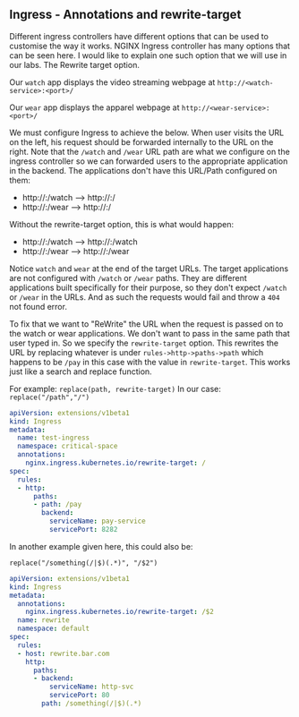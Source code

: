 ## Ingress - Annotations and rewrite-target

Different ingress controllers have different options that can be used to customise the way it works. NGINX Ingress controller has many options that can be seen here. I would like to explain one such option that we will use in our labs. The Rewrite target option.

Our `watch` app displays the video streaming webpage at `http://<watch-service>:<port>/`

Our `wear` app displays the apparel webpage at `http://<wear-service>:<port>/`

We must configure Ingress to achieve the below. When user visits the URL on the left, his request should be forwarded internally to the URL on the right. Note that the `/watch` and `/wear` URL path are what we configure on the ingress controller so we can forwarded users to the appropriate application in the backend. The applications don't have this URL/Path configured on them:

- http://<ingress-service>:<ingress-port>/watch --> http://<watch-service>:<port>/
- http://<ingress-service>:<ingress-port>/wear --> http://<wear-service>:<port>/
  
Without the rewrite-target option, this is what would happen:

- http://<ingress-service>:<ingress-port>/watch --> http://<watch-service>:<port>/watch
- http://<ingress-service>:<ingress-port>/wear --> http://<wear-service>:<port>/wear
  
Notice `watch` and `wear` at the end of the target URLs. The target applications are not configured with `/watch` or `/wear` paths. They are different applications built specifically for their purpose, so they don't expect `/watch` or `/wear` in the URLs. And as such the requests would fail and throw a `404` not found error.
  
To fix that we want to "ReWrite" the URL when the request is passed on to the watch or wear applications. We don't want to pass in the same path that user typed in. So we specify the `rewrite-target` option. This rewrites the URL by replacing whatever is under `rules->http->paths->path` which happens to be `/pay` in this case with the value in `rewrite-target`. This works just like a search and replace function.

For example: `replace(path, rewrite-target)`
In our case: `replace("/path","/")`
  
```yaml
apiVersion: extensions/v1beta1
kind: Ingress
metadata:
  name: test-ingress
  namespace: critical-space
  annotations:
    nginx.ingress.kubernetes.io/rewrite-target: /
spec:
  rules:
  - http:
      paths:
      - path: /pay
        backend:
          serviceName: pay-service
          servicePort: 8282  
```

In another example given here, this could also be:

`replace("/something(/|$)(.*)", "/$2")`

```yaml
apiVersion: extensions/v1beta1
kind: Ingress
metadata:
  annotations:
    nginx.ingress.kubernetes.io/rewrite-target: /$2
  name: rewrite
  namespace: default
spec:
  rules:
  - host: rewrite.bar.com
    http:
      paths:
      - backend:
          serviceName: http-svc
          servicePort: 80
        path: /something(/|$)(.*)
```
